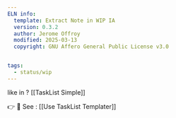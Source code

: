```yaml
---
ELN info:
  template: Extract Note in WIP IA 
  version: 0.3.2
  author: Jerome Offroy
  modified: 2025-03-13
  copyright: GNU Affero General Public License v3.0


tags:
  - status/wip
---
```


like in ? [[TaskList Simple]]

👉 👀 See : 
[[Use TaskList Templater]]